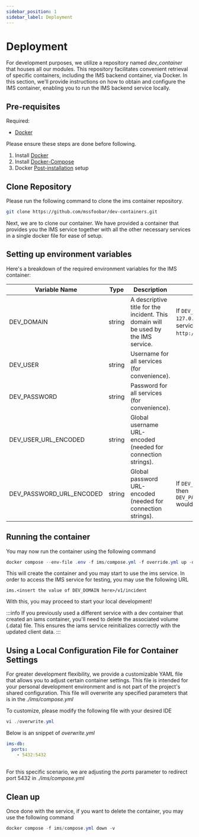 ```yaml
---
sidebar_position: 1
sidebar_label: Deployment
---
```


# Deployment

For development purposes, we utilize a repository named _dev_container_ that houses all our modules. This repository facilitates convenient retrieval of specific containers, including the IMS backend container, via Docker. In this section, we'll provide instructions on how to obtain and configure the IMS container, enabling you to run the IMS backend service locally.

## Pre-requisites

Required:

- [Docker](https://www.docker.com/)

Please ensure these steps are done before following.

1. Install [Docker](https://docs.docker.com/desktop/install/ubuntu/)
2. Install [Docker-Compose](https://docs.docker.com/compose/install/linux/)
3. Docker [Post-installation](https://docs.docker.com/engine/install/linux-postinstall/) setup



## Clone Repository
Please run the following command to clone the ims container repository. 
```bash
git clone https://github.com/mssfoobar/dev-containers.git
```

Next, we are to clone our container. We have provided a container that provides you the IMS service together with all the other necessary services in a single docker file for ease of setup.

## Setting up environment variables

Here's a breakdown of the required environment variables for the IMS container:

| Variable Name            | Type   | Description                                                                        | Example                                                                                                   |
| ------------------------ | ------ | ---------------------------------------------------------------------------------- | --------------------------------------------------------------------------------------------------------- |
| DEV_DOMAIN               | string | A descriptive title for the incident. This domain will be used by the IMS service. | If `DEV_DOMAIN` is set to `127.0.0.1.nip.io`, the IMS service URL would be `http://ims.127.0.0.1.nip.io`. |
| DEV_USER                 | string | Username for all services (for convenience).                                       |                                                                                                           |
| DEV_PASSWORD             | string | Password for all services (for convenience).                                       |                                                                                                           |
| DEV_USER_URL_ENCODED     | string | Global username URL-encoded (needed for connection strings).                       |                                                                                                           |
| DEV_PASSWORD_URL_ENCODED | string | Global password URL-encoded (needed for connection strings).                       | If `DEV_PASSWORD` is `P@ssw0rd`, then `DEV_PASSWORD_URL_ENCODED` would be `P%40ssword`.                   |

## Running the container

You may now run the container using the following command

```powershell
docker compose --env-file .env -f ims/compose.yml -f override.yml up -d
```

This will create the container and you may start to use the ims service. In order to access the IMS service for testing, you may use the following URL

```
ims.<insert the value of DEV_DOMAIN here>/v1/incident
```

With this, you may proceed to start your local development!

:::info
If you previously used a different service with a dev container that created an iams container, you'll need to delete the associated volume (.data) file. This ensures the iams service reinitializes correctly with the updated client data.
:::


## Using a Local Configuration File for Container Settings

For greater development flexibility, we provide a customizable YAML file that allows you to adjust certain container settings. This file is intended for your personal development environment and is not part of the project's shared configuration. This file will overwrite any specified parameters that is in the <i>./ims/compose.yml</i>

To customize, please modify the following file with your desired IDE

```powershell
vi ./overwrite.yml
```

Below is an snippet of <i>overwrite.yml</i>

```yaml
ims-db:
  ports:
    - 5432:5432
```

##

For this specific scenario, we are adjusting the <i>ports</i> parameter to redirect port 5432 in <i>./ims/compose.yml</i>

## Clean up

Once done with the service, if you want to delete the container, you may use the following command

```powershell
docker compose -f ims/compose.yml down -v
```
